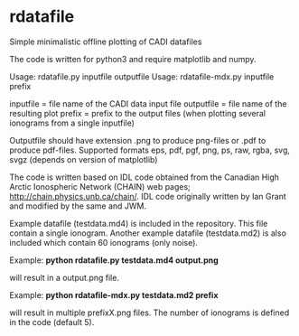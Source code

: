 # rdatafile
Simple minimalistic offline plotting of CADI datafiles

The code is written for python3 and require matplotlib and numpy.

Usage: rdatafile.py inputfile outputfile
Usage: rdatafile-mdx.py inputfile prefix

inputfile = file name of the CADI data input file
outputfile = file name of the resulting plot
prefix = prefix to the output files (when plotting several ionograms from a single inputfile)

Outputfile should have extension .png to produce png-files or .pdf to produce pdf-files.
Supported formats eps, pdf, pgf, png, ps, raw, rgba, svg, svgz (depends on version of matplotlib)

The code is written based on IDL code obtained from the Canadian High Arctic Ionospheric Network (CHAIN) web pages; http://chain.physics.unb.ca/chain/.
IDL code originally written by Ian Grant and modified by the same and JWM.

Example datafile (testdata.md4) is included in the repository. This file contain a single ionogram.
Another example datafile (testdata.md2) is also included which contain 60 ionograms (only noise).

Example: **python rdatafile.py testdata.md4 output.png**

will result in a output.png file.

Example: **python rdatafile-mdx.py testdata.md2 prefix**

will result in multiple prefixX.png files. The number of ionograms is defined in the code
(default 5).
